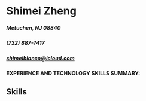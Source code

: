 # Shimei Zheng
##### Metuchen, NJ 08840
##### (732) 887-7417
##### shimeiblanco@icloud.com
**EXPERIENCE AND TECHNOLOGY SKILLS SUMMARY:**
## Skills

